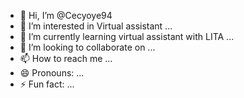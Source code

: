 - 👋 Hi, I’m @Cecyoye94
- 👀 I’m interested in Virtual assistant ...
- 🌱 I’m currently learning virtual assistant with LITA ...
- 💞️ I’m looking to collaborate on ...
- 📫 How to reach me ...
- 😄 Pronouns: ...
- ⚡ Fun fact: ...

<!---
Cecyoye94/Cecyoye94 is a ✨ special ✨ repository because its `README.md` (this file) appears on your GitHub profile.
You can click the Preview link to take a look at your changes.
--->
